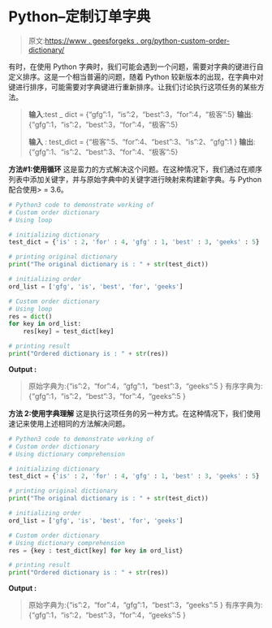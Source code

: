 # Python–定制订单字典

> 原文:[https://www . geesforgeks . org/python-custom-order-dictionary/](https://www.geeksforgeeks.org/python-custom-order-dictionary/)

有时，在使用 Python 字典时，我们可能会遇到一个问题，需要对字典的键进行自定义排序。这是一个相当普遍的问题，随着 Python 较新版本的出现，在字典中对键进行排序，可能需要对字典键进行重新排序。让我们讨论执行这项任务的某些方法。

> **输入**:test _ dict = {“gfg”:1，“is”:2，“best”:3，“for”:4，“极客”:5}
> **输出**:{“gfg”:1，“is”:2，“best”:3，“for”:4，“极客”:5}
> 
> **输入** : test_dict = {“极客”:5、“for”:4、“best”:3、“is”:2、“gfg”:1 }
> **输出**:{“gfg”:1、“is”:2、“best”:3、“for”:4、“极客”:5}

**方法#1:使用循环**
这是蛮力的方式解决这个问题。在这种情况下，我们通过在顺序列表中添加关键字，并与原始字典中的关键字进行映射来构建新字典。与 Python 配合使用> = 3.6。

```py
# Python3 code to demonstrate working of 
# Custom order dictionary
# Using loop

# initializing dictionary
test_dict = {'is' : 2, 'for' : 4, 'gfg' : 1, 'best' : 3, 'geeks' : 5} 

# printing original dictionary
print("The original dictionary is : " + str(test_dict))

# initializing order
ord_list = ['gfg', 'is', 'best', 'for', 'geeks']

# Custom order dictionary
# Using loop
res = dict()
for key in ord_list:
    res[key] = test_dict[key]

# printing result 
print("Ordered dictionary is : " + str(res)) 
```

**Output :**

> 原始字典为:{“is”:2，“for”:4，“gfg”:1，“best”:3，“geeks”:5 }
> 有序字典为:{“gfg”:1，“is”:2，“best”:3，“for”:4，“geeks”:5 }

**方法 2:使用字典理解**
这是执行这项任务的另一种方式。在这种情况下，我们使用速记来使用上述相同的方法解决问题。

```py
# Python3 code to demonstrate working of 
# Custom order dictionary
# Using dictionary comprehension

# initializing dictionary
test_dict = {'is' : 2, 'for' : 4, 'gfg' : 1, 'best' : 3, 'geeks' : 5} 

# printing original dictionary
print("The original dictionary is : " + str(test_dict))

# initializing order
ord_list = ['gfg', 'is', 'best', 'for', 'geeks']

# Custom order dictionary
# Using dictionary comprehension
res = {key : test_dict[key] for key in ord_list}

# printing result 
print("Ordered dictionary is : " + str(res)) 
```

**Output :**

> 原始字典为:{“is”:2，“for”:4，“gfg”:1，“best”:3，“geeks”:5 }
> 有序字典为:{“gfg”:1，“is”:2，“best”:3，“for”:4，“geeks”:5 }